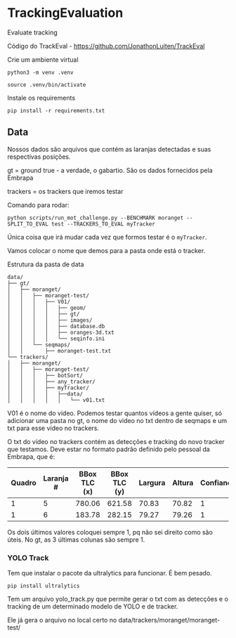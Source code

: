 # TrackingEvaluation
Evaluate tracking

Código do TrackEval - https://github.com/JonathonLuiten/TrackEval

Crie um ambiente virtual

`python3 -m venv .venv `

`source .venv/bin/activate`

Instale os requirements

`pip install -r requirements.txt `

## Data
Nossos dados são arquivos que contém as laranjas detectadas e suas respectivas posições.

gt = ground true - a verdade, o gabartio. São os dados fornecidos pela Embrapa 

trackers = os trackers que iremos testar

Comando para rodar:

` python scripts/run_mot_challenge.py --BENCHMARK moranget --SPLIT_TO_EVAL test --TRACKERS_TO_EVAL myTracker `

Única coisa que irá mudar cada vez que formos testar é o `myTracker`.

Vamos colocar o nome que demos para a pasta onde está o tracker.

Estrutura da pasta de data

```
data/
├── gt/
│   ├── moranget/
│   │   ├── moranget-test/
│   │   │   ├── V01/
│   │   │   │   ├── geom/
│   │   │   │   ├── gt/
│   │   │   │   ├── images/
│   │   │   │   ├── database.db
│   │   │   │   ├── oranges-3d.txt
│   │   │   │   └── seqinfo.ini
│   │   └── seqmaps/
│   │       ├── moranget-test.txt
└── trackers/
│   ├── moranget/
│   │   ├── moranget-test/
│   │   │   ├── botSort/
│   │   │   ├── any_tracker/
│   │   │   ├── myTracker/
│   │   │   │   ├──data/
│   │   │   │   │   └── v01.txt

```

V01 é o nome do vídeo. Podemos testar quantos vídeos a gente quiser, só adicionar uma pasta no gt, o nome do video no txt dentro de seqmaps e um txt para esse vídeo no trackers.

O txt do vídeo no trackers contém as detecções e tracking do novo tracker que testamos. Deve estar no formato padrão definido pelo pessoal da Embrapa, que é:

| Quadro | Laranja # | BBox TLC (x) | BBox TLC (y) | Largura | Altura | Confianca | Tipo | Visível |  
| ----- | -------- | ------------ | ------------ | ----- | ------ | ---------- | ---- | ------- |
|1      | 5        | 780.06       | 621.58       | 70.83 | 70.82  | 1          | 1    | 1.0     |
|1      | 6        | 183.78       | 282.15       | 79.27 | 79.26  | 1          | 1    | 0.0     |

Os dois últimos valores coloquei sempre 1, pq não sei direito como são úteis. 
No gt, as 3 últimas colunas são sempre 1.


### YOLO Track
Tem que instalar o pacote da ultralytics para funcionar. É bem pesado.

`pip install ultralytics`

Tem um arquivo yolo_track.py que permite gerar o txt com as detecções e o tracking de um determinado modelo de YOLO e de tracker.

Ele já gera o arquivo no local certo no data/trackers/moranget/moranget-test/